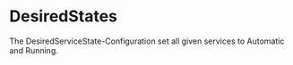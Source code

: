 # DesiredStates

The DesiredServiceState-Configuration set all given services to Automatic and Running.

